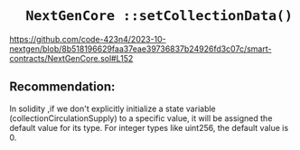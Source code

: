 # ```  NextGenCore ::setCollectionData()```
https://github.com/code-423n4/2023-10-nextgen/blob/8b518196629faa37eae39736837b24926fd3c07c/smart-contracts/NextGenCore.sol#L152

## Recommendation:
In solidity ,if we don't explicitly initialize a state variable (collectionCirculationSupply) to a specific value, it will be assigned the default value for its type. For integer types like uint256, the default value is 0.